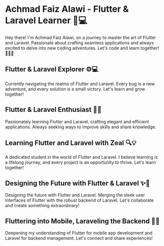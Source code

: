 # Achmad Faiz Alawi - Flutter & Laravel Learner 🚀💻

Hey there! I'm Achmad Faiz Alawi, on a journey to master the art of Flutter and Laravel. Passionate about crafting seamless applications and always excited to delve into new coding adventures. Let's code and learn together! 👨‍💻✨

## Flutter & Laravel Explorer ⚙️💻

Currently navigating the realms of Flutter and Laravel. Every bug is a new adventure, and every solution is a small victory. Let's learn and grow together!

## Flutter & Laravel Enthusiast 🚀🌐

Passionately learning Flutter and Laravel, crafting elegant and efficient applications. Always seeking ways to improve skills and share knowledge.

## Learning Flutter and Laravel with Zeal 🔍💡

A dedicated student in the world of Flutter and Laravel. I believe learning is a lifelong journey, and every project is an opportunity to thrive. Let's learn together!

## Designing the Future with Flutter & Laravel ✨🌈

Designing the future with Flutter and Laravel. Merging the sleek user interfaces of Flutter with the robust backend of Laravel. Let's collaborate and create something extraordinary!

## Fluttering into Mobile, Laraveling the Backend 💼📱

Deepening my understanding of Flutter for mobile app development and Laravel for backend management. Let's connect and share experiences!
